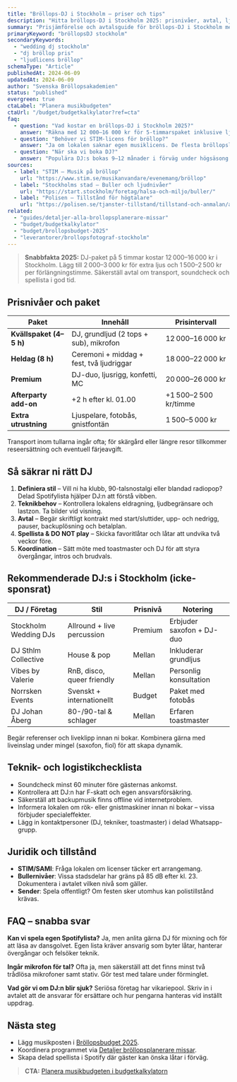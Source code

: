 ```yaml
---
title: "Bröllops-DJ i Stockholm – priser och tips"
description: "Hitta bröllops-DJ i Stockholm 2025: prisnivåer, avtal, ljudkrav och exempel på populära DJ:s för dansgolvet."
summary: "Prisjämförelse och avtalsguide för bröllops-DJ i Stockholm med rekommenderade profiler, teknikchecklista och tips för licenser."
primaryKeyword: "bröllopsDJ stockholm"
secondaryKeywords:
  - "wedding dj stockholm"
  - "dj bröllop pris"
  - "ljudlicens bröllop"
schemaType: "Article"
publishedAt: 2024-06-09
updatedAt: 2024-06-09
author: "Svenska Bröllopsakademien"
status: "published"
evergreen: true
ctaLabel: "Planera musikbudgeten"
ctaUrl: "/budget/budgetkalkylator?ref=cta"
faq:
  - question: "Vad kostar en bröllops-DJ i Stockholm 2025?"
    answer: "Räkna med 12 000–16 000 kr för 5-timmarspaket inklusive ljud i Stockholmsområdet. Premiumpaket med ljusrigg, MC och sena timmar kan gå upp till 22 000 kr."
  - question: "Behöver vi STIM-licens för bröllop?"
    answer: "Ja om lokalen saknar egen musiklicens. De flesta bröllopslokaler har avtal med STIM/SAMI, men kontrollera i kontraktet och budgetera annars ca 700–1 000 kr."
  - question: "När ska vi boka DJ?"
    answer: "Populära DJ:s bokas 9–12 månader i förväg under högsäsong. För vinterbröllop räcker ofta 6 månader."
sources:
  - label: "STIM – Musik på bröllop"
    url: "https://www.stim.se/musikanvandare/evenemang/bröllop"
  - label: "Stockholms stad – Buller och ljudnivåer"
    url: "https://start.stockholm/foretag/halsa-och-miljo/buller/"
  - label: "Polisen – Tillstånd för högtalare"
    url: "https://polisen.se/tjanster-tillstand/tillstand-och-anmalan/allman-sammankomst/"
related:
  - "guides/detaljer-alla-brollopsplanerare-missar"
  - "budget/budgetkalkylator"
  - "budget/brollopsbudget-2025"
  - "leverantorer/brollopsfotograf-stockholm"
---
```


> **Snabbfakta 2025:** DJ-paket på 5 timmar kostar 12 000–16 000 kr i Stockholm. Lägg till 2 000–3 000 kr för extra ljus och 1 500–2 500 kr per förlängningstimme. Säkerställ avtal om transport, soundcheck och spellista i god tid.

## Prisnivåer och paket

| Paket                     | Innehåll                                        | Prisintervall |
| ------------------------- | ----------------------------------------------- | ------------- |
| **Kvällspaket (4–5 h)**   | DJ, grundljud (2 tops + sub), mikrofon          | 12 000–16 000 kr |
| **Heldag (8 h)**          | Ceremoni + middag + fest, två ljudriggar        | 18 000–22 000 kr |
| **Premium**               | DJ-duo, ljusrigg, konfetti, MC                  | 20 000–26 000 kr |
| **Afterparty add-on**     | +2 h efter kl. 01.00                            | +1 500–2 500 kr/timme |
| **Extra utrustning**      | Ljuspelare, fotobås, gnistfontän                 | 1 500–5 000 kr |

Transport inom tullarna ingår ofta; för skärgård eller längre resor tillkommer reseersättning och eventuell färjeavgift.

## Så säkrar ni rätt DJ

1. **Definiera stil** – Vill ni ha klubb, 90-talsnostalgi eller blandad radiopop? Delad Spotifylista hjälper DJ:n att förstå vibben.
2. **Teknikbehov** – Kontrollera lokalens eldragning, ljudbegränsare och lastzon. Ta bilder vid visning.
3. **Avtal** – Begär skriftligt kontrakt med start/sluttider, upp- och nedrigg, pauser, backuplösning och betalplan.
4. **Spellista & DO NOT play** – Skicka favoritlåtar och låtar att undvika två veckor före.
5. **Koordination** – Sätt möte med toastmaster och DJ för att styra övergångar, intros och brudvals.

## Rekommenderade DJ:s i Stockholm (icke-sponsrat)

| DJ / Företag          | Stil                       | Prisnivå | Notering |
| --------------------- | -------------------------- | -------- | -------- |
| Stockholm Wedding DJs | Allround + live percussion | Premium  | Erbjuder saxofon + DJ-duo |
| DJ Sthlm Collective   | House & pop                | Mellan   | Inkluderar grundljus |
| Vibes by Valerie      | RnB, disco, queer friendly | Mellan   | Personlig konsultation |
| Norrsken Events       | Svenskt + internationellt  | Budget   | Paket med fotobås |
| DJ Johan Åberg        | 80-/90-tal & schlager      | Mellan   | Erfaren toastmaster |

Begär referenser och liveklipp innan ni bokar. Kombinera gärna med liveinslag under mingel (saxofon, fiol) för att skapa dynamik.

## Teknik- och logistikchecklista

- Soundcheck minst 60 minuter före gästernas ankomst.
- Kontrollera att DJ:n har F-skatt och egen ansvarsförsäkring.
- Säkerställ att backupmusik finns offline vid internetproblem.
- Informera lokalen om rök- eller gnistmaskiner innan ni bokar – vissa förbjuder specialeffekter.
- Lägg in kontaktpersoner (DJ, tekniker, toastmaster) i delad Whatsapp-grupp.

## Juridik och tillstånd

- **STIM/SAMI**: Fråga lokalen om licenser täcker ert arrangemang.
- **Bullernivåer**: Vissa stadsdelar har gräns på 85 dB efter kl. 23. Dokumentera i avtalet vilken nivå som gäller.
- **Sender**: Spela offentligt? Om festen sker utomhus kan polistillstånd krävas.

## FAQ – snabba svar

**Kan vi spela egen Spotifylista?**
Ja, men anlita gärna DJ för mixning och för att läsa av dansgolvet. Egen lista kräver ansvarig som byter låtar, hanterar övergångar och felsöker teknik.

**Ingår mikrofon för tal?**
Ofta ja, men säkerställ att det finns minst två trådlösa mikrofoner samt stativ. Gör test med talare under förminglet.

**Vad gör vi om DJ:n blir sjuk?**
Seriösa företag har vikariepool. Skriv in i avtalet att de ansvarar för ersättare och hur pengarna hanteras vid inställt uppdrag.

## Nästa steg

- Lägg musikposten i [Bröllopsbudget 2025](/budget/brollopsbudget-2025/).
- Koordinera programmet via [Detaljer bröllopsplanerare missar](/guides/detaljer-alla-brollopsplanerare-missar/).
- Skapa delad spellista i Spotify där gäster kan önska låtar i förväg.

> **CTA:** [Planera musikbudgeten i budgetkalkylatorn](/budget/budgetkalkylator?ref=cta)
